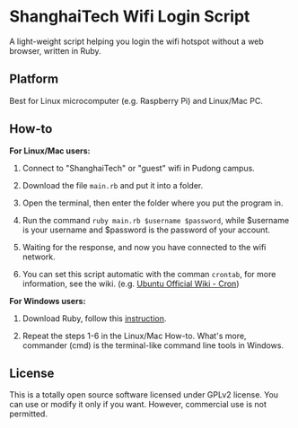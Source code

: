 # ShanghaiTech Wifi Login Script

A light-weight script helping you login the wifi hotspot without a web browser, written in Ruby.

## Platform

Best for Linux microcomputer (e.g. Raspberry Pi) and Linux/Mac PC.

## How-to

**For Linux/Mac users:**

1. Connect to "ShanghaiTech" or "guest" wifi in Pudong campus.

2. Download the file `main.rb` and put it into a folder.

3. Open the terminal, then enter the folder where you put the program in.

4. Run the command `ruby main.rb $username $password`, while $username is your username and $password is the password of your account.

5. Waiting for the response, and now you have connected to the wifi network.

6. You can set this script automatic with the comman `crontab`, for more information, see the wiki. (e.g. <a href="https://help.ubuntu.com/community/CronHowto" target="_blank">Ubuntu Official Wiki - Cron</a>)

**For Windows users:**

1. Download Ruby, follow this <a href="https://www.ruby-lang.org/en/documentation/installation/" target="_blank">instruction</a>.

2. Repeat the steps 1-6 in the Linux/Mac How-to. What's more, commander (cmd) is the terminal-like command line tools in Windows.

## License

This is a totally open source software licensed under GPLv2 license. You can use or modify it only if you want. However, commercial use is not permitted.